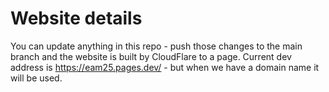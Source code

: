 # Website details

You can update anything in this repo - push those changes to the main branch and the website is built by CloudFlare to a page. Current dev address is https://eam25.pages.dev/ - but when we have a domain name it will be used.
